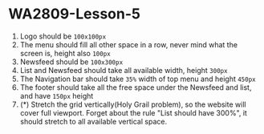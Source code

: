 # WA2809-Lesson-5

1. Logo should be `100x100px`
2. The menu should fill all other space in a row, never mind what the screen is, height also `100px`
3. Newsfeed should be `100x300px`
4. List and Newsfeed should take all available width, height `300px`
5. The Navigation bar should take `35%` width of top menu and height `450px`
6. The footer should take all the free space under the Newsfeed and list, and have `150px` height
7. (*) Stretch the grid vertically(Holy Grail problem), so the website will cover full viewport. Forget about the rule "List should have 300%", it should stretch to all available vertical space.
